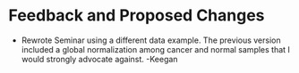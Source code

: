 # Feedback and Proposed Changes
* Rewrote Seminar using a different data example. The previous version included a global normalization among cancer and normal samples that I would strongly advocate against. -Keegan